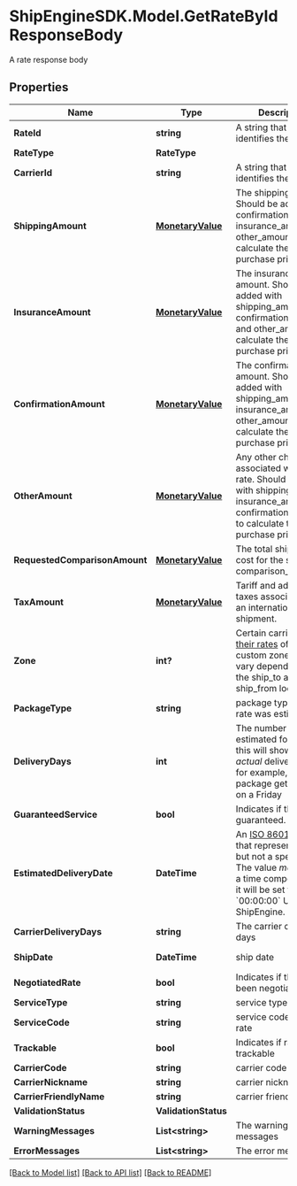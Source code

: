 # ShipEngineSDK.Model.GetRateByIdResponseBody
A rate response body

## Properties

Name | Type | Description | Notes
------------ | ------------- | ------------- | -------------
**RateId** | **string** | A string that uniquely identifies the rate | [readonly] 
**RateType** | **RateType** |  | [readonly] 
**CarrierId** | **string** | A string that uniquely identifies the carrier | [readonly] 
**ShippingAmount** | [**MonetaryValue**](MonetaryValue.md) | The shipping amount. Should be added with confirmation_amount, insurance_amount and other_amount to calculate the total purchase price. | [readonly] 
**InsuranceAmount** | [**MonetaryValue**](MonetaryValue.md) | The insurance amount.  Should be added with shipping_amount, confirmation_amount and other_amount to calculate the total purchase price. | [readonly] 
**ConfirmationAmount** | [**MonetaryValue**](MonetaryValue.md) | The confirmation amount.  Should be added with shipping_amount, insurance_amount and other_amount to calculate the total purchase price. | [readonly] 
**OtherAmount** | [**MonetaryValue**](MonetaryValue.md) | Any other charges associated with this rate.  Should be added with shipping_amount, insurance_amount and confirmation_amount to calculate the total purchase price. | [readonly] 
**RequestedComparisonAmount** | [**MonetaryValue**](MonetaryValue.md) | The total shipping cost for the specified comparison_rate_type. | [optional] [readonly] 
**TaxAmount** | [**MonetaryValue**](MonetaryValue.md) | Tariff and additional taxes associated with an international shipment. | [optional] [readonly] 
**Zone** | **int?** | Certain carriers base [their rates](https://blog.stamps.com/2017/09/08/usps-postal-zones/) off of custom zones that vary depending upon the ship_to and ship_from location  | [readonly] 
**PackageType** | **string** | package type that this rate was estimated for | [readonly] 
**DeliveryDays** | **int** | The number of days estimated for delivery, this will show the _actual_ delivery time if for example, the package gets shipped on a Friday  | [optional] [readonly] 
**GuaranteedService** | **bool** | Indicates if the rate is guaranteed. | [readonly] 
**EstimatedDeliveryDate** | **DateTime** | An [ISO 8601](https://en.wikipedia.org/wiki/ISO_8601) string that represents a date, but not a specific time.  The value _may_ contain a time component, but it will be set to &#x60;00:00:00&#x60; UTC by ShipEngine.  | [optional] [readonly] 
**CarrierDeliveryDays** | **string** | The carrier delivery days | [optional] [readonly] 
**ShipDate** | **DateTime** | ship date | [optional] [readonly] 
**NegotiatedRate** | **bool** | Indicates if the rates been negotiated | [readonly] 
**ServiceType** | **string** | service type | [readonly] 
**ServiceCode** | **string** | service code for the rate | [readonly] 
**Trackable** | **bool** | Indicates if rate is trackable | [readonly] 
**CarrierCode** | **string** | carrier code | [readonly] 
**CarrierNickname** | **string** | carrier nickname | [readonly] 
**CarrierFriendlyName** | **string** | carrier friendly name | [readonly] 
**ValidationStatus** | **ValidationStatus** |  | [readonly] 
**WarningMessages** | **List&lt;string&gt;** | The warning messages | [readonly] 
**ErrorMessages** | **List&lt;string&gt;** | The error messages | [readonly] 

[[Back to Model list]](../README.md#documentation-for-models) [[Back to API list]](../README.md#documentation-for-api-endpoints) [[Back to README]](../README.md)

